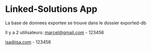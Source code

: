 # Linked-Solutions App

La base de donnees exportee se trouve dans le dossier exported-db

Il y a 2 utilisateurs:
marcel@gmail.com - 123456

isa@isa.com - 123456
